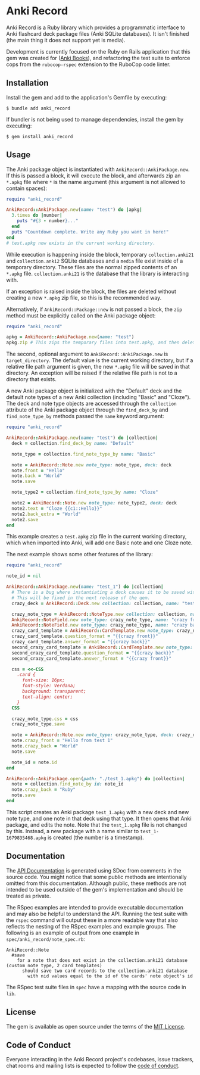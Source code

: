 # Anki Record

Anki Record is a Ruby library which provides a programmatic interface to Anki flashcard deck package files (Anki SQLite databases). It isn't finished (the main thing it does not support yet is media). 

Development is currently focused on the Ruby on Rails application that this gem was created for ([Anki Books](https://github.com/KyleRego/anki_books)), and refactoring the test suite to enforce cops from the `rubocop-rspec` extension to the RuboCop code linter.

## Installation

Install the gem and add to the application's Gemfile by executing:

    $ bundle add anki_record

If bundler is not being used to manage dependencies, install the gem by executing:

    $ gem install anki_record

## Usage

The Anki package object is instantiated with `AnkiRecord::AnkiPackage.new`. If this is passed a block, it will execute the block, and afterwards zip an `*.apkg` file where `*` is the name argument (this argument is not allowed to contain spaces):

```ruby
require "anki_record"

AnkiRecord::AnkiPackage.new(name: "test") do |apkg|
  3.times do |number|
    puts "#{3 - number}..."
  end
  puts "Countdown complete. Write any Ruby you want in here!"
end
# test.apkg now exists in the current working directory.
```

While execution is happening inside the block, temporary `collection.anki21` and `collection.anki2` SQLite databases and a `media` file exist inside of a temporary directory. These files are the normal zipped contents of an `*.apkg` file. `collection.anki21` is the database that the library is interacting with.

If an exception is raised inside the block, the files are deleted without creating a new `*.apkg` zip file, so this is the recommended way.

Alternatively, if `AnkiRecord::Package::new` is not passed a block, the `zip` method must be explicitly called on the Anki package object:

```ruby
require "anki_record"

apkg = AnkiRecord::AnkiPackage.new(name: "test")
apkg.zip # This zips the temporary files into test.apkg, and then deletes them.
```

The second, optional argument to `AnkiRecord::AnkiPackage.new` is `target_directory`. The default value is the current working directory, but if a relative file path argument is given, the new `*.apkg` file will be saved in that directory. An exception will be raised if the relative file path is not to a directory that exists.

A new Anki package object is initialized with the "Default" deck and the default note types of a new Anki collection (including "Basic" and "Cloze"). The deck and note type objects are accessed through the `collection` attribute of the Anki package object through the `find_deck_by` and `find_note_type_by` methods passed the `name` keyword argument:

```ruby
require "anki_record"

AnkiRecord::AnkiPackage.new(name: "test") do |collection|
  deck = collection.find_deck_by name: "Default"

  note_type = collection.find_note_type_by name: "Basic"

  note = AnkiRecord::Note.new note_type: note_type, deck: deck
  note.front = "Hello"
  note.back = "World"
  note.save

  note_type2 = collection.find_note_type_by name: "Cloze"

  note2 = AnkiRecord::Note.new note_type: note_type2, deck: deck
  note2.text = "Cloze {{c1::Hello}}"
  note2.back_extra = "World"
  note2.save
end

```

This example creates a `test.apkg` zip file in the current working directory, which when imported into Anki, will add one Basic note and one Cloze note.

The next example shows some other features of the library:

```ruby
require "anki_record"

note_id = nil

AnkiRecord::AnkiPackage.new(name: "test_1") do |collection|
  # There is a bug where instantiating a deck causes it to be saved without explicitly calling #save.
  # This will be fixed in the next release of the gem.
  crazy_deck = AnkiRecord::Deck.new collection: collection, name: "test_1_deck"

  crazy_note_type = AnkiRecord::NoteType.new collection: collection, name: "test 1 note type"
  AnkiRecord::NoteField.new note_type: crazy_note_type, name: "crazy front"
  AnkiRecord::NoteField.new note_type: crazy_note_type, name: "crazy back"
  crazy_card_template = AnkiRecord::CardTemplate.new note_type: crazy_note_type, name: "test 1 card 1"
  crazy_card_template.question_format = "{{crazy front}}"
  crazy_card_template.answer_format = "{{crazy back}}"
  second_crazy_card_template = AnkiRecord::CardTemplate.new note_type: crazy_note_type, name: "test 1 card 2"
  second_crazy_card_template.question_format = "{{crazy back}}"
  second_crazy_card_template.answer_format = "{{crazy front}}"

  css = <<~CSS
    .card {
      font-size: 16px;
      font-style: Verdana;
      background: transparent;
      text-align: center;
    }
  CSS

  crazy_note_type.css = css
  crazy_note_type.save

  note = AnkiRecord::Note.new note_type: crazy_note_type, deck: crazy_deck
  note.crazy_front = "Hello from test 1"
  note.crazy_back = "World"
  note.save

  note_id = note.id
end

AnkiRecord::AnkiPackage.open(path: "./test_1.apkg") do |collection|
  note = collection.find_note_by id: note_id
  note.crazy_back = "Ruby"
  note.save
end
```

This script creates an Anki package `test_1.apkg` with a new deck and new note type, and one note in that deck using that type. It then opens that Anki package, and edits the note. Note that the `test_1.apkg` file is not changed by this. Instead, a new package with a name similar to `test_1-1679835468.apkg` is created (the number is a timestamp).

## Documentation

The [API Documentation](https://kylerego.github.io/anki_record_docs) is generated using SDoc from comments in the source code. You might notice that some public methods are intentionally omitted from this documentation. Although public, these methods are not intended to be used outside of the gem's implementation and should be treated as private.

The RSpec examples are intended to provide executable documentation and may also be helpful to understand the API. Running the test suite with the `rspec` command will output these in a more readable way that also reflects the nesting of the RSpec examples and example groups. The following is an example of output from one example in `spec/anki_record/note_spec.rb`:

```
AnkiRecord::Note
  #save
    for a note that does not exist in the collection.anki21 database (custom note type, 2 card templates)
      should save two card records to the collection.anki21 database
        with nid values equal to the id of the cards' note object's id
```

The RSpec test suite files in `spec` have a mapping with the source code in `lib`.

<!-- ## Development

After checking out the repo, run `bin/setup` to install dependencies. Then, run `rake spec` to run the tests. You can also run `bin/console` for an interactive prompt that will allow you to experiment.

To install this gem onto your local machine, run `bundle exec rake install`. To release a new version, update the version number in `version.rb`, and then run `bundle exec rake release`, which will create a git tag for the version, push git commits and the created tag, and push the `.gem` file to [rubygems.org](https://rubygems.org).

### Development road map:
- Better messages when `ArgumentError` raised
- Add #inspect methods
- Refactor tests to improve speed
- Copying the contents of an existing package into the new package when it is opened
    - Add more unit tests
- Work on creating, updating, and saving notes and cards to the collection.anki21 database
    - Updating notes when they already exist in the database
        - Add more unit tests
    - Validation logic of what makes the note valid based on the note type's card templates and fields
    - Work on adding media support
      - The checksum calculation for notes will need to be updated to account for HTML in the content
- Saving note types, decks, and deck options groups to the collection.anki21 database
    - Deck options groups cannot be saved yet.
    - Add being able to handle subdecks
    - Updating them when they already exist
    - Setters for any relevant attributes with validation
- Refactoring
    - Use more specific RSpec matchers than `eq` everywhere
    - Investigate if note guid is determined in Anki in a non-random way
    - Investigate if the database ever needs to be explicitly opened or closed
- Note type allowed fields: investigate if there are other special field names that should be allowed.

### Release checklist
- Remove `require "pry"`
- Update changelog
- Update usage examples
- Update and regenerate documentation
- Bump version
- Release gem -->

<!-- ## Contributing

Bug reports and pull requests are welcome on GitHub at https://github.com/KyleRego/anki_record. This project is intended to be a safe, welcoming space for collaboration, and contributors are expected to adhere to the [code of conduct](https://github.com/KyleRego/anki_record/blob/master/CODE_OF_CONDUCT.md). -->

## License

The gem is available as open source under the terms of the [MIT License](https://opensource.org/licenses/MIT).

## Code of Conduct

Everyone interacting in the Anki Record project's codebases, issue trackers, chat rooms and mailing lists is expected to follow the [code of conduct](https://github.com/KyleRego/anki_record/blob/main/CODE_OF_CONDUCT.md).
